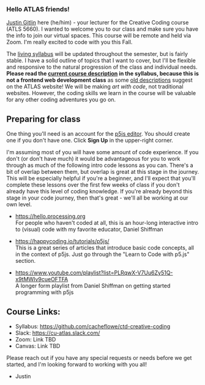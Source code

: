 ### Hello ATLAS friends!

[Justin Gitlin](https://cacheflowe.com) here (he/him) - your lecturer for the Creative Coding course (ATLS 5660). I wanted to welcome you to our class and make sure you have the info to join our virtual spaces. This course will be remote and held via Zoom. I'm really excited to code with you this Fall.

The [living syllabus](https://github.com/cacheflowe/ctd-creative-coding) will be updated throughout the semester, but is fairly stable. I have a solid outline of topics that I want to cover, but I'll be flexible and responsive to the natural progression of the class and individual needs. **Please read the [current course description](https://github.com/cacheflowe/ctd-creative-coding/blob/master/README.md#course-description) in the syllabus, because this is not a frontend web development class** as some [old descriptions](https://catalog.colorado.edu/courses-a-z/atls/) suggest on the ATLAS website! We will be making *art with code*, not traditional websites. However, the coding skills we learn in the course will be valuable for any other coding adventures you go on.

## Preparing for class

One thing you'll need is an account for the [p5js editor](https://editor.p5js.org/). You should create one if you don't have one. Click **Sign Up** in the upper-right corner.

I'm assuming most of you will have some amount of code experience. If you don't (or don't have much) it would be advantageous for you to work through as much of the following intro code lessons as you can. There's a bit of overlap between them, but overlap is great at this stage in the journey. This will be especially helpful if you're a beginner, and I'll expect that you'll complete these lessons over the first few weeks of class if you don't already have this level of coding knowledge. If you're already beyond this stage in your code journey, then that's great - we'll all be working at our own level. 

* https://hello.processing.org <br> For people who haven't coded at all, this is an hour-long interactive intro to (visual) code with my favorite educator, Daniel Shiffman

* https://happycoding.io/tutorials/p5js/ <br> This is a great series of articles that introduce basic code concepts, all in the context of p5js. Just go through the "Learn to Code with p5.js" section.

* https://www.youtube.com/playlist?list=PLRqwX-V7Uu6Zy51Q-x9tMWIv9cueOFTFA <br> A longer form playlist from Daniel Shiffman on getting started programming with p5js

## Course Links:

- Syllabus: https://github.com/cacheflowe/ctd-creative-coding
- Slack: https://cu-atlas.slack.com/
- Zoom: Link TBD 
- Canvas: Link TBD

Please reach out if you have any special requests or needs before we get started, and I'm looking forward to working with you all!

- Justin